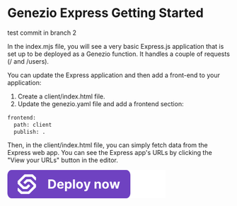 # Genezio Express Getting Started

test commit in branch 2

In the index.mjs file, you will see a very basic Express.js application that is set up to be deployed as a Genezio function. It handles a couple of requests (/ and /users).

You can update the Express application and then add a front-end to your application:

1. Create a client/index.html file.
2. Update the genezio.yaml file and add a frontend section:

```
frontend:
  path: client
  publish: .
```

Then, in the client/index.html file, you can simply fetch data from the Express web app. You can see the Express app's URLs by clicking the "View your URLs" button in the editor.

[![Deploy to Genezio](https://raw.githubusercontent.com/Genez-io/graphics/main/svg/deploy-button.svg)](https://app.genez.io/start/deploy?repository=https://github.com/Genez-io/express-getting-started)
